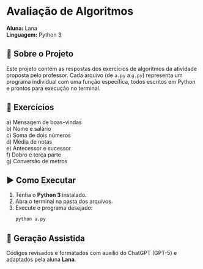 # Avaliação de Algoritmos 
**Aluna:** Lana  
**Linguagem:** Python 3

## 📘 Sobre o Projeto
Este projeto contém as respostas dos exercícios de algoritmos da atividade proposta pelo professor.
Cada arquivo (de `a.py` a `g.py`) representa um programa individual com uma função específica, todos escritos em Python e prontos para execução no terminal.

## 🧮 Exercícios

a) Mensagem de boas-vindas  
b) Nome e salário  
c) Soma de dois números  
d) Média de notas  
e) Antecessor e sucessor  
f) Dobro e terça parte  
g) Conversão de metros

## ▶️ Como Executar
1. Tenha o **Python 3** instalado.
2. Abra o terminal na pasta dos arquivos.
3. Execute o programa desejado:
   ```bash
   python a.py
   ```

## 🤖 Geração Assistida
Códigos revisados e formatados com auxílio do ChatGPT (GPT-5) e adaptados pela aluna **Lana**.

